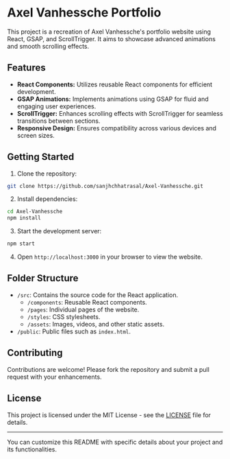 
# Axel Vanhessche Portfolio

This project is a recreation of Axel Vanhessche's portfolio website using React, GSAP, and ScrollTrigger. It aims to showcase advanced animations and smooth scrolling effects.

## Features

- **React Components:** Utilizes reusable React components for efficient development.
- **GSAP Animations:** Implements animations using GSAP for fluid and engaging user experiences.
- **ScrollTrigger:** Enhances scrolling effects with ScrollTrigger for seamless transitions between sections.
- **Responsive Design:** Ensures compatibility across various devices and screen sizes.

## Getting Started

1. Clone the repository:

```bash
git clone https://github.com/sanjhchhatrasal/Axel-Vanhessche.git
```

2. Install dependencies:

```bash
cd Axel-Vanhessche
npm install
```

3. Start the development server:

```bash
npm start
```

4. Open `http://localhost:3000` in your browser to view the website.

## Folder Structure

- `/src`: Contains the source code for the React application.
  - `/components`: Reusable React components.
  - `/pages`: Individual pages of the website.
  - `/styles`: CSS stylesheets.
  - `/assets`: Images, videos, and other static assets.
- `/public`: Public files such as `index.html`.

## Contributing

Contributions are welcome! Please fork the repository and submit a pull request with your enhancements.

## License

This project is licensed under the MIT License - see the [LICENSE](LICENSE) file for details.

---

You can customize this README with specific details about your project and its functionalities.
